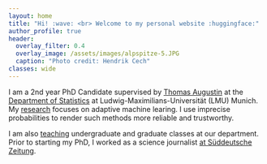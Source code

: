 ```yaml
---
layout: home
title: "Hi! :wave: <br> Welcome to my personal website :huggingface:" 
author_profile: true
header:
  overlay_filter: 0.4
  overlay_image: /assets/images/alpspitze-5.JPG
  caption: "Photo credit: Hendrik Cech"
classes: wide
---
```


I am a 2nd year PhD Candidate supervised by [Thomas Augustin](https://scholar.google.de/citations?user=3N20m1kAAAAJ&hl=de) at the [Department of Statistics](https://www.statistik.uni-muenchen.de/index.html) at Ludwig-Maximilians-Universität (LMU) Munich. My [research](https://rodemann.github.io/_pages/research/) focuses on adaptive machine learing. I use imprecise probabilities to render such methods more reliable and trustworthy. 

I am also [teaching](https://rodemann.github.io/_pages/teaching/) undergraduate and graduate classes at our department. Prior to starting my PhD, I worked as a science journalist [at Süddeutsche Zeitung](https://www.sueddeutsche.de/autoren/julian-rodemann-1.5017937). 